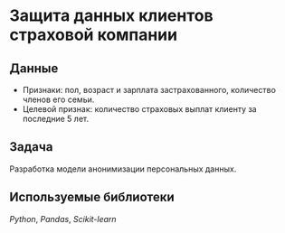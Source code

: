 # Защита данных клиентов страховой компании


## Данные

- Признаки: пол, возраст и зарплата застрахованного, количество членов его семьи.
- Целевой признак: количество страховых выплат клиенту за последние 5 лет.

## Задача

Разработка модели анонимизации персональных данных.

## Используемые библиотеки
*Python*, *Pandas*, *Scikit-learn*